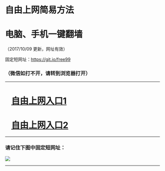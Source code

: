 ﻿# 自由上网简易方法

# 电脑、手机一键翻墙

（2017/10/09 更新，网址有效）

固定短网址：https://git.io/free99

### （微信如打不开，请转到浏览器打开）


***





# &nbsp;&nbsp; <a href="http://ft930323403.fwq-tz-1001.info/fwqtz01.html?t=100900132761 " target="_blank">自由上网入口1</a>
# &nbsp;&nbsp; <a href="http://ft209641307.fwq-tz-1002.info/fwqtz02.html?t=100900112731 " target="_blank">自由上网入口2</a>
***

### 请记住下图中固定短网址：

<img src="https://s3-us-west-2.amazonaws.com/fwq-1001/yjfq-20170905okok.png" /> 


***

